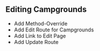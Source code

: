 ## Editing Campgrounds
* Add Method-Override
* Add Edit Route for Campgrounds
* Add Link to Edit Page
* Add Update Route


